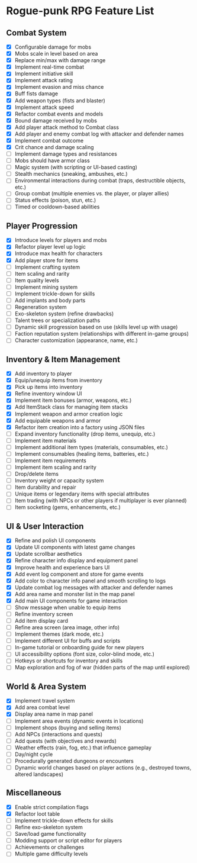 # Rogue-punk RPG Feature List

## Combat System

- [x] Configurable damage for mobs
- [x] Mobs scale in level based on area
- [x] Replace min/max with damage range
- [x] Implement real-time combat
- [x] Implement initiative skill
- [x] Implement attack rating
- [x] Implement evasion and miss chance
- [x] Buff fists damage
- [x] Add weapon types (fists and blaster)
- [x] Implement attack speed
- [x] Refactor combat events and models
- [x] Bound damage received by mobs
- [x] Add player attack method to Combat class
- [x] Add player and enemy combat log with attacker and defender names
- [x] Implement combat outcome
- [x] Crit chance and damage scaling
- [ ] Implement damage types and resistances
- [ ] Mobs should have armor class
- [ ] Magic system (with scripting or UI-based casting)
- [ ] Stealth mechanics (sneaking, ambushes, etc.)
- [ ] Environmental interactions during combat (traps, destructible objects, etc.)
- [ ] Group combat (multiple enemies vs. the player, or player allies)
- [ ] Status effects (poison, stun, etc.)
- [ ] Timed or cooldown-based abilities

## Player Progression

- [x] Introduce levels for players and mobs
- [x] Refactor player level up logic
- [x] Introduce max health for characters
- [x] Add player store for items
- [ ] Implement crafting system
- [ ] Item scaling and rarity
- [ ] Item quality levels
- [ ] Implement mining system
- [ ] Implement trickle-down for skills
- [ ] Add implants and body parts
- [ ] Regeneration system
- [ ] Exo-skeleton system (refine drawbacks)
- [ ] Talent trees or specialization paths
- [ ] Dynamic skill progression based on use (skills level up with usage)
- [ ] Faction reputation system (relationships with different in-game groups)
- [ ] Character customization (appearance, name, etc.)

## Inventory & Item Management

- [x] Add inventory to player
- [x] Equip/unequip items from inventory
- [x] Pick up items into inventory
- [x] Refine inventory window UI
- [x] Implement item bonuses (armor, weapons, etc.)
- [x] Add ItemStack class for managing item stacks
- [x] Implement weapon and armor creation logic
- [x] Add equipable weapons and armor
- [x] Refactor item creation into a factory using JSON files
- [ ] Expand inventory functionality (drop items, unequip, etc.)
- [ ] Implement item materials
- [ ] Implement additional item types (materials, consumables, etc.)
- [ ] Implement consumables (healing items, batteries, etc.)
- [ ] Implement item requirements
- [ ] Implement item scaling and rarity
- [ ] Drop/delete items
- [ ] Inventory weight or capacity system
- [ ] Item durability and repair
- [ ] Unique items or legendary items with special attributes
- [ ] Item trading (with NPCs or other players if multiplayer is ever planned)
- [ ] Item socketing (gems, enhancements, etc.)

## UI & User Interaction

- [x] Refine and polish UI components
- [x] Update UI components with latest game changes
- [x] Update scrollbar aesthetics
- [x] Refine character info display and equipment panel
- [x] Improve health and experience bars UI
- [x] Add event log component and store for game events
- [x] Add color to character info panel and smooth scrolling to logs
- [x] Update combat log messages with attacker and defender names
- [x] Add area name and monster list in the map panel
- [x] Add main UI components for game interaction
- [ ] Show message when unable to equip items
- [ ] Refine inventory screen
- [ ] Add item display card
- [ ] Refine area screen (area image, other info)
- [ ] Implement themes (dark mode, etc.)
- [ ] Implement different UI for buffs and scripts
- [ ] In-game tutorial or onboarding guide for new players
- [ ] UI accessibility options (font size, color-blind mode, etc.)
- [ ] Hotkeys or shortcuts for inventory and skills
- [ ] Map exploration and fog of war (hidden parts of the map until explored)

## World & Area System

- [x] Implement travel system
- [x] Add area combat level
- [x] Display area name in map panel
- [ ] Implement area events (dynamic events in locations)
- [ ] Implement shops (buying and selling items)
- [ ] Add NPCs (interactions and quests)
- [ ] Add quests (with objectives and rewards)
- [ ] Weather effects (rain, fog, etc.) that influence gameplay
- [ ] Day/night cycle
- [ ] Procedurally generated dungeons or encounters
- [ ] Dynamic world changes based on player actions (e.g., destroyed towns, altered landscapes)

## Miscellaneous

- [x] Enable strict compilation flags
- [x] Refactor loot table
- [ ] Implement trickle-down effects for skills
- [ ] Refine exo-skeleton system
- [ ] Save/load game functionality
- [ ] Modding support or script editor for players
- [ ] Achievements or challenges
- [ ] Multiple game difficulty levels
